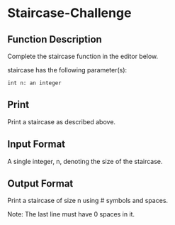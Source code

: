 # Staircase-Challenge

## Function Description

Complete the staircase function in the editor below.

staircase has the following parameter(s):

    int n: an integer

## Print

Print a staircase as described above.

## Input Format

A single integer, n, denoting the size of the staircase.

## Output Format

Print a staircase of size n using # symbols and spaces.

Note: The last line must have 0 spaces in it.